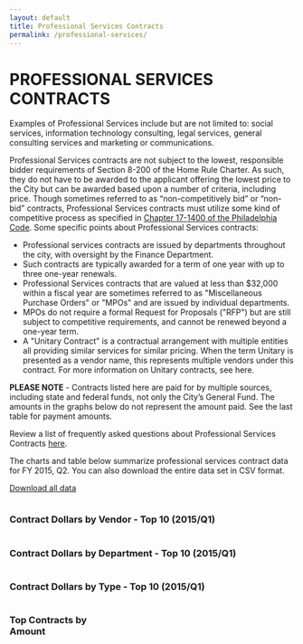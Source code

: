 ```yaml
---
layout: default
title: Professional Services Contracts
permalink: /professional-services/
---
```


# PROFESSIONAL SERVICES CONTRACTS

Examples of Professional Services include but are not limited to: social services, information technology consulting, legal services, general consulting services and marketing or communications.

Professional Services contracts are not subject to the lowest, responsible bidder requirements of Section 8-200 of the Home Rule Charter. As such, they do not have to be awarded to the applicant offering the lowest price to the City but can be awarded based upon a number of criteria, including price. Though sometimes referred to as “non-competitively bid” or “non-bid” contracts, Professional Services contracts must utilize some kind of competitive process as specified in [Chapter 17-1400 of the Philadelphia Code](http://phillycode.org/17/17-1400/). Some specific points about Professional Services contracts:

* Professional services contracts are issued by departments throughout the city, with oversight by the Finance Department.
* Such contracts are typically awarded for a term of one year with up to three one-year renewals.
* Professional Services contracts that are valued at less than $32,000 within a fiscal year are sometimes referred to as "Miscellaneous Purchase Orders" or "MPOs" and are issued by individual departments.
* MPOs do not require a formal Request for Proposals ("RFP") but are still subject to competitive requirements, and cannot be renewed beyond a one-year term.
* A "Unitary Contract" is a contractual arrangement with multiple entities all providing similar services for similar pricing. When the term Unitary is presented as a vendor name, this represents multiple vendors under this contract. For more information on Unitary contracts, see here.

**PLEASE NOTE** - Contracts listed here are paid for by multiple sources, including state and federal funds, not only the City’s General Fund. The amounts in the graphs below do not represent the amount paid. See the last table for payment amounts.

Review a list of frequently asked questions about Professional Services Contracts [here](faq/).

The charts and table below summarize professional services contract data for FY 2015, Q2. You can also download the entire data set in CSV format.


<a href="https://github.com/CityOfPhiladelphia/contracts/tree/gh-pages/professional-services/data" class="button">Download all data</a>

<div class="row">
    <div class="medium-24 columns">
        <h3 class="chart">Contract Dollars by Vendor - Top 10 (2015/Q1)</h3>
        <div id="by_vendor" class="visualization"></div>
    </div>
</div>
<div class="row">
    <div class="medium-24 columns">
        <h3 class="chart">Contract Dollars by Department - Top 10 (2015/Q1)</h3>
        <div id="by_department" class="visualization"></div>
    </div>
</div>
<div class="row">
    <div class="medium-24 columns">
    	<h3 class="chart">Contract Dollars by Type - Top 10 (2015/Q1)</h3>
  	<div id="by_type" class="visualization"></div>
    </div>
</div>
<div class="row">
    <div class="medium-24 columns">
        <h3>Top Contracts by Amount</h3>
        <table id="browse" class="table table-striped"></table>
    </div>
</div>

<script type="text/javascript">
sources = [
    {
        path: '{{ "/professional-services/data/FY-2015-Q2.csv" | prepend: site.baseurl }}',
        cleanCurrency: ['amt', 'tot_payments'],
        visualizations: [
            {
                container: '#by_vendor',
                type: 'pie',
                groupBy: 'vendor',
                aggregate: 'amt',
                limit: 10
            },
            {
                container: '#by_department',
                type: 'pie',
                groupBy: 'department_name',
                aggregate: 'amt',
                limit: 10
            },
	    {
		container: '#by_type',
		type: 'pie',
		groupBy: 'contract_structure_type',
		aggregate: 'amt',
		limit: 10
	    },
            {
                container: '#browse',
                type: 'table',
                columns: {
                    'department_name': 'Department',
                    'vendor': 'Vendor',
                    'contract_structure_type': 'Type',
                    'short desc': 'Description',
                    'amt': 'Contract Amount',
                    'tot_payments': 'Payments'
                },
                sort: [
                    [4, 'desc']
                ]
            }
        ]
    }
];
</script>
